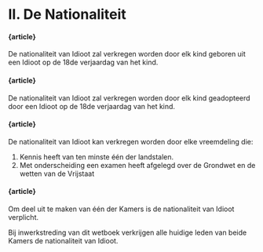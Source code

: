 # II. De Nationaliteit

#### {article}
De nationaliteit van Idioot zal verkregen worden door elk kind geboren uit een Idioot op de 18de verjaardag van het kind.

#### {article}
De nationaliteit van Idioot zal verkregen worden door elk kind geadopteerd door een Idioot op de 18de verjaardag van het kind.

#### {article}
De nationaliteit van Idioot kan verkregen worden door elke vreemdeling die:

1. Kennis heeft van ten minste één der landstalen.
2. Met onderscheiding een examen heeft afgelegd over de Grondwet en de wetten van de Vrijstaat

#### {article}
Om deel uit te maken van één der Kamers is de nationaliteit van Idioot verplicht.

Bij inwerkstreding van dit wetboek verkrijgen alle huidige leden van beide Kamers de nationaliteit van Idioot.